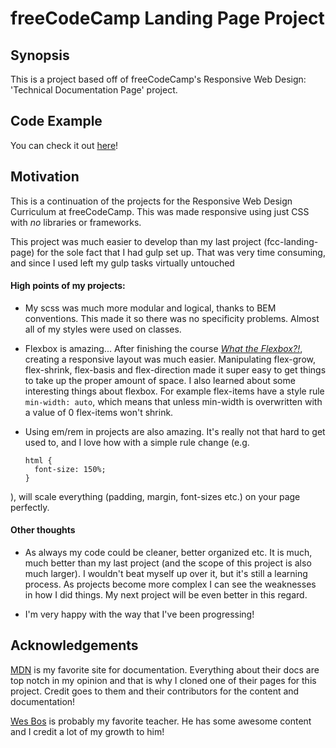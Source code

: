 # freeCodeCamp Landing Page Project

## Synopsis

This is a project based off of freeCodeCamp's Responsive Web Design: 'Technical Documentation Page' project.

## Code Example

You can check it out [here](https://ryanjmack.github.io/fcc-technical-documentation/)!

## Motivation

This is a continuation of the projects for the Responsive Web Design Curriculum at freeCodeCamp. This was made responsive using just CSS with *no* libraries or frameworks.

This project was much easier to develop than my last project (fcc-landing-page) for the sole fact that I had gulp set up. That was very time consuming, and since I used left my gulp tasks virtually untouched

#### High points of my projects:

* My scss was much more modular and logical, thanks to BEM conventions. This made it so there was no specificity problems. Almost all of my styles were used on classes.

* Flexbox is amazing... After finishing the course [*What the Flexbox?!*](https://flexbox.io/), creating a responsive layout was much easier. Manipulating flex-grow, flex-shrink, flex-basis and flex-direction made it super easy to get things to take up the proper amount of space. I also learned about some interesting things about flexbox. For example flex-items have a style rule `min-width: auto`, which means that unless min-width is overwritten with a value of 0 flex-items won't shrink.

* Using em/rem in projects are also amazing. It's really not that hard to get used to, and I love how with a simple rule change (e.g.

      html {
        font-size: 150%;
      }
), will scale everything (padding, margin, font-sizes etc.) on your page perfectly.

#### Other thoughts

* As always my code could be cleaner, better organized etc. It is much, much better than my last project (and the scope of this project is also much larger). I wouldn't beat myself up over it, but it's still a learning process. As projects become more complex I can see the weaknesses in how I did things. My next project will be even better in this regard.

* I'm very happy with the way that I've been progressing!



## Acknowledgements

[MDN](https://developer.mozilla.org/en-US/) is my favorite site for documentation. Everything about their docs are top notch in my opinion and that is why I cloned one of their pages for this project. Credit goes to them and their contributors for the content and documentation!

[Wes Bos](http://wesbos.com/) is probably my favorite teacher. He has some awesome content and I credit a lot of my growth to him!
